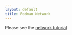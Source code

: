 ```yaml
---
layout: default
title: Podman Network
---
```


Please see the [network tutorial](https://github.com/containers/podman/blob/main/docs/tutorials/basic_networking.md)
